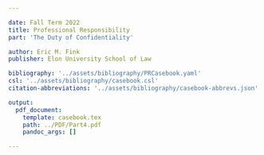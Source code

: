 ```yaml
---

date: Fall Term 2022
title: Professional Responsibility
part: 'The Duty of Confidentiality'

author: Eric M. Fink
publisher: Elon University School of Law

bibliography: '../assets/bibliography/PRCasebook.yaml'
csl: '../assets/bibliography/casebook.csl'
citation-abbreviations: '../assets/bibliography/casebook-abbrevs.json'

output:
  pdf_document:
    template: casebook.tex
    path: ../PDF/Part4.pdf
    pandoc_args: []

---
```

